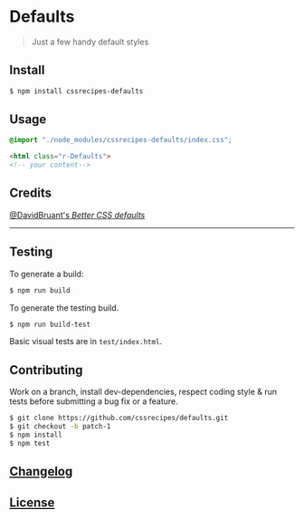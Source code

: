 # Defaults

> Just a few handy default styles

## Install

```sh
$ npm install cssrecipes-defaults
```

## Usage

```css
@import "./node_modules/cssrecipes-defaults/index.css";
```

```html
<html class="r-Defaults">
<!-- your content-->
```

## Credits

[@DavidBruant's _Better CSS defaults_](https://github.com/DavidBruant/Better-CSS-defaults/)

---

## Testing

To generate a build:

```sh
$ npm run build
```

To generate the testing build.

```sh
$ npm run build-test
```

Basic visual tests are in `test/index.html`.

## Contributing

Work on a branch, install dev-dependencies, respect coding style & run tests before submitting a bug fix or a feature.

```sh
$ git clone https://github.com/cssrecipes/defaults.git
$ git checkout -b patch-1
$ npm install
$ npm test
```

## [Changelog](CHANGELOG.md)

## [License](LICENSE)
